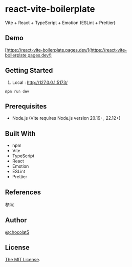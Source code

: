 # react-vite-boilerplate

Vite + React + TypeScript + Emotion (ESLint + Prettier)

## Demo

[https://react-vite-boilerplate.pages.dev/](https://react-vite-boilerplate.pages.dev/)

## Getting Started

1. Local : http://127.0.0.1:5173/

```
npm run dev
```

## Prerequisites

- Node.js (Vite requires Node.js version 20.19+, 22.12+)

## Built With

- npm
- Vite
- TypeScript
- React
- Emotion
- ESLint
- Prettier

## References

参照

## Author

[@chocolat5](https://github.com/chocolat5)

## License

[The MIT License](https://opensource.org/licenses/MIT).
